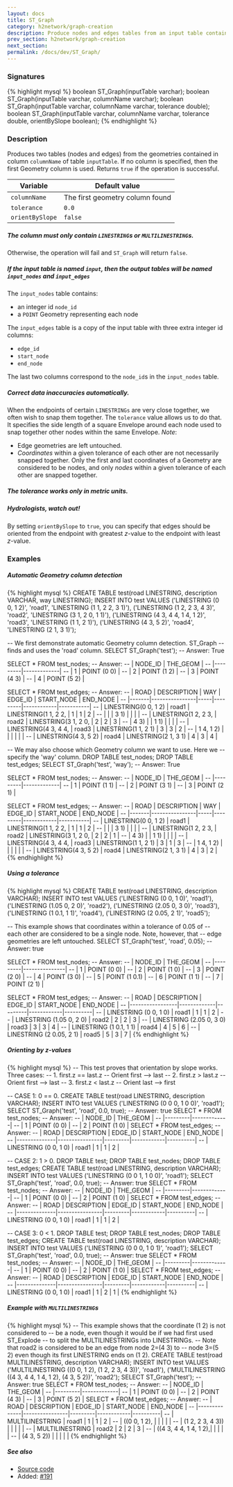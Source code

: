 ```yaml
---
layout: docs
title: ST_Graph
category: h2network/graph-creation
description: Produce nodes and edges tables from an input table containing <code>(MULTI)LINESTRINGS</code>
prev_section: h2network/graph-creation
next_section:
permalink: /docs/dev/ST_Graph/
---
```


### Signatures

{% highlight mysql %}
boolean ST_Graph(inputTable varchar);
boolean ST_Graph(inputTable varchar, columnName varchar);
boolean ST_Graph(inputTable varchar, columnName varchar,
                 tolerance double);
boolean ST_Graph(inputTable varchar, columnName varchar,
                 tolerance double, orientBySlope boolean);
{% endhighlight %}

### Description

Produces two tables (nodes and edges) from the geometries contained in column
`columnName` of table `inputTable`. If no column is specified, then the first
Geometry column is used. Returns `true` if the operation is successful.

| Variable | Default value |
| - | - |
| `columnName` | The first geometry column found |
| `tolerance` | `0.0` |
| `orientBySlope` | `false` |

<div class="note warning">
  <h5>The column must only contain <code>LINESTRING</code>s or
  <code>MULTILINESTRING</code>s.</h5>
  <p>Otherwise, the operation will fail and <code>ST_Graph</code> will return
  <code>false</code>.</p>
</div>

<div class="note info">
  <h5>If the input table is named <code>input</code>, then the output tables
  will be named <code>input_nodes</code> and <code>input_edges</code></h5>
  <p>The <code>input_nodes</code> table contains:</p>
  <ul>
  <li>an integer id <code>node_id</code></li>
  <li>a <code>POINT</code> Geometry representing each node</li>
  </ul>
  <p>The <code>input_edges</code> table is a copy of the input table with three
  extra integer id columns:</p>
  <ul>
  <li><code>edge_id</code></li>
  <li><code>start_node</code></li>
  <li><code>end_node</code></li>
  </ul>
  <p>The last two columns correspond to the <code>node_id</code>s in the
  <code>input_nodes</code> table.</p>
</div>

<div class="note">
  <h5>Correct data inaccuracies automatically.</h5>
  <p>When the endpoints of certain <code>LINESTRINGs</code> are very close together, we
  often wish to snap them together. The <code>tolerance</code> value allows us to do that.
  It specifies the side length of a square Envelope around each node used to
  snap together other nodes within the same Envelope. <i>Note</i>:
  <ul>
  <li>Edge geometries are left untouched.</li>
  <li> <i>Coordinates</i> within a given tolerance of each other are not
  necessarily snapped together. Only the first and last coordinates of a
  Geometry are considered to be nodes, and only <i>nodes</i> within a given
  tolerance of each other are snapped together.</li>
  </ul>
  </p>
</div>

<div class="note warning">
  <h5>The tolerance works only in metric units.</h5>
</div>

<div class="note">
  <h5>Hydrologists, watch out!</h5>
  <p>By setting <code>orientBySlope</code> to <code>true</code>, you can
  specify that edges should be oriented from the endpoint with greatest
  <i>z</i>-value to the endpoint with least <i>z</i>-value.</p>
</div>

### Examples

##### Automatic Geometry column detection

{% highlight mysql %}
CREATE TABLE test(road LINESTRING, description VARCHAR,
                  way LINESTRING);
INSERT INTO test VALUES
('LINESTRING (0 0, 1 2)', 'road1', 'LINESTRING (1 1, 2 2, 3 1)'),
('LINESTRING (1 2, 2 3, 4 3)', 'road2', 'LINESTRING (3 1, 2 0, 1 1)'),
('LINESTRING (4 3, 4 4, 1 4, 1 2)', 'road3', 'LINESTRING (1 1, 2 1)'),
('LINESTRING (4 3, 5 2)', 'road4', 'LINESTRING (2 1, 3 1)');

-- We first demonstrate automatic Geometry column detection. ST_Graph
-- finds and uses the 'road' column.
SELECT ST_Graph('test');
-- Answer: True

SELECT * FROM test_nodes;
-- Answer:
--     | NODE_ID |   THE_GEOM  |
--     |---------|-------------|
--     |    1    | POINT (0 0) |
--     |    2    | POINT (1 2) |
--     |    3    | POINT (4 3) |
--     |    4    | POINT (5 2) |

SELECT * FROM test_edges;
-- Answer:
-- | ROAD  |  DESCRIPTION   | WAY | EDGE_ID | START_NODE | END_NODE  |
-- |-------|----------------|-----|---------|------------|-----------|
-- | LINESTRING(0 0, 1 2) | road1 | LINESTRING(1 1, 2 2, | 1 | 1 | 2 |
-- |                      |       |            3 1)      |   |   |   |
-- | LINESTRING(1 2, 2 3, | road2 | LINESTRING(3 1, 2 0, | 2 | 2 | 3 |
-- |            4 3)      |       |            1 1)      |   |   |   |
-- | LINESTRING(4 3, 4 4, | road3 | LINESTRING(1 1, 2 1) | 3 | 3 | 2 |
-- |            1 4, 1 2) |       |                      |   |   |   |
-- | LINESTRING(4 3, 5 2) | road4 | LINESTRING(2 1, 3 1) | 4 | 3 | 4 |

-- We may also choose which Geometry column we want to use. Here we
-- specify the 'way' column.
DROP TABLE test_nodes;
DROP TABLE test_edges;
SELECT ST_Graph('test', 'way');
-- Answer: True

SELECT * FROM test_nodes;
-- Answer:
--     | NODE_ID |   THE_GEOM  |
--     |---------|-------------|
--     |    1    | POINT (1 1) |
--     |    2    | POINT (3 1) |
--     |    3    | POINT (2 1) |

SELECT * FROM test_edges;
-- Answer: 
-- | ROAD  |  DESCRIPTION   | WAY | EDGE_ID | START_NODE | END_NODE  |
-- |-------|----------------|-----|---------|------------|-----------|
-- | LINESTRING(0 0, 1 2) | road1 | LINESTRING(1 1, 2 2, | 1 | 1 | 2 |
-- |                      |       |            3 1)      |   |   |   |
-- | LINESTRING(1 2, 2 3, | road2 | LINESTRING(3 1, 2 0, | 2 | 2 | 1 |
-- |            4 3)      |       |            1 1)      |   |   |   |
-- | LINESTRING(4 3, 4 4, | road3 | LINESTRING(1 1, 2 1) | 3 | 1 | 3 |
-- |            1 4, 1 2) |       |                      |   |   |   |
-- | LINESTRING(4 3, 5 2) | road4 | LINESTRING(2 1, 3 1) | 4 | 3 | 2 |
{% endhighlight %}

##### Using a tolerance

{% highlight mysql %}
CREATE TABLE test(road LINESTRING, description VARCHAR);
INSERT INTO test VALUES ('LINESTRING (0 0, 1 0)', 'road1'),
                        ('LINESTRING (1.05 0, 2 0)', 'road2'),
                        ('LINESTRING (2.05 0, 3 0)', 'road3'),
                        ('LINESTRING (1 0.1, 1 1)', 'road4'),
                        ('LINESTRING (2 0.05, 2 1)', 'road5');

-- This example shows that coordinates within a tolerance of 0.05 of
-- each other are considered to be a single node. Note, however, that
-- edge geometries are left untouched.
SELECT ST_Graph('test', 'road', 0.05);
-- Answer: true

SELECT * FROM test_nodes;
-- Answer:
--     | NODE_ID |  THE_GEOM     |
--     |---------|---------------|
--     |    1    | POINT (0 0)   |
--     |    2    | POINT (1 0)   |
--     |    3    | POINT (2 0)   |
--     |    4    | POINT (3 0)   |
--     |    5    | POINT (1 0.1) |
--     |    6    | POINT (1 1)   |
--     |    7    | POINT (2 1)   |

SELECT * FROM test_edges;
-- Answer:
-- |      ROAD       | DESCRIPTION | EDGE_ID | START_NODE | END_NODE |
-- |-----------------|-------------|---------|------------|----------|
-- | LINESTRING (0 0, 1 0)    | road1 | 1 | 1 | 2 |
-- | LINESTRING (1.05 0, 2 0) | road2 | 2 | 2 | 3 |
-- | LINESTRING (2.05 0, 3 0) | road3 | 3 | 3 | 4 |
-- | LINESTRING (1 0.1, 1 1)  | road4 | 4 | 5 | 6 |
-- | LINESTRING (2 0.05, 2 1) | road5 | 5 | 3 | 7 |
{% endhighlight %}

##### Orienting by z-values

{% highlight mysql %}
-- This test proves that orientation by slope works. Three cases:
--     1. first.z == last.z -- Orient first --> last
--     2. first.z > last.z -- Orient first --> last
--     3. first.z < last.z -- Orient last --> first

-- CASE 1: 0 == 0.
CREATE TABLE test(road LINESTRING, description VARCHAR);
INSERT INTO test VALUES ('LINESTRING (0 0 0, 1 0 0)', 'road1');
SELECT ST_Graph('test', 'road', 0.0, true);
-- Answer: true
SELECT * FROM test_nodes;
-- Answer:
--     | NODE_ID |  THE_GEOM   |
--     |---------|-------------|
--     |    1    | POINT (0 0) |
--     |    2    | POINT (1 0) |
SELECT * FROM test_edges;
-- Answer:
-- |      ROAD    |  DESCRIPTION   | EDGE_ID | START_NODE | END_NODE |
-- |--------------|----------------|---------|------------|----------|
-- | LINESTRING (0 0, 1 0) | road1 |    1    |      1     |    2     |

-- CASE 2: 1 > 0.
DROP TABLE test;
DROP TABLE test_nodes;
DROP TABLE test_edges;
CREATE TABLE test(road LINESTRING, description VARCHAR);
INSERT INTO test VALUES ('LINESTRING (0 0 1, 1 0 0)', 'road1');
SELECT ST_Graph('test', 'road', 0.0, true);
-- Answer: true
SELECT * FROM test_nodes;
-- Answer:
--     | NODE_ID |  THE_GEOM   |
--     |---------|-------------|
--     |    1    | POINT (0 0) |
--     |    2    | POINT (1 0) |
SELECT * FROM test_edges;
-- Answer:
-- |      ROAD    |  DESCRIPTION   | EDGE_ID | START_NODE | END_NODE |
-- |--------------|----------------|---------|------------|----------|
-- | LINESTRING (0 0, 1 0) | road1 |    1    |      1     |    2     |

-- CASE 3: 0 < 1.
DROP TABLE test;
DROP TABLE test_nodes;
DROP TABLE test_edges;
CREATE TABLE test(road LINESTRING, description VARCHAR);
INSERT INTO test VALUES ('LINESTRING (0 0 0, 1 0 1)', 'road1');
SELECT ST_Graph('test', 'road', 0.0, true);
-- Answer: true
SELECT * FROM test_nodes;
-- Answer:
--     | NODE_ID |  THE_GEOM   |
--     |---------|-------------|
--     |    1    | POINT (0 0) |
--     |    2    | POINT (1 0) |
SELECT * FROM test_edges;
-- Answer:
-- |      ROAD    |  DESCRIPTION   | EDGE_ID | START_NODE | END_NODE |
-- |--------------|----------------|---------|------------|----------|
-- | LINESTRING (0 0, 1 0) | road1 |    1    |      2     |    1     |
{% endhighlight %}

##### Example with `MULTILINESTRING`s

{% highlight mysql %}
-- This example shows that the coordinate (1 2) is not considered to
-- be a node, even though it would be if we had first used ST_Explode
-- to split the MULTILINESTRINGs into LINESTRINGs.
-- Note that road2 is considered to be an edge from node 2=(4 3) to
-- node 3=(5 2) even though its first LINESTRING ends on (1 2).
CREATE TABLE test(road MULTILINESTRING, description VARCHAR);
INSERT INTO test VALUES
    ('MULTILINESTRING ((0 0, 1 2), (1 2, 2 3, 4 3))', 'road1'),
    ('MULTILINESTRING ((4 3, 4 4, 1 4, 1 2), (4 3, 5 2))', 'road2');
SELECT ST_Graph('test');
-- Answer: true
SELECT * FROM test_nodes;
-- Answer:
--     | NODE_ID |  THE_GEOM   |
--     |---------|-------------|
--     |    1    | POINT (0 0) |
--     |    2    | POINT (4 3) |
--     |    3    | POINT (5 2) |
SELECT * FROM test_edges;
-- Answer:
-- |      ROAD    |  DESCRIPTION   | EDGE_ID | START_NODE | END_NODE |
-- |--------------|----------------|---------|------------|----------|
-- | MULTILINESTRING       | road1 |    1    |     1      |    2     |
-- | ((0 0, 1 2),          |       |         |            |          |
-- |  (1 2, 2 3, 4 3))     |       |         |            |          |
-- | MULTILINESTRING       | road2 |    2    |     2      |    3     |
-- | ((4 3, 4 4, 1 4, 1 2),|       |         |            |          |
-- |  (4 3, 5 2))          |       |         |            |          |
{% endhighlight %}

##### See also

* <a href="https://github.com/irstv/H2GIS/blob/master/h2network/src/main/java/org/h2gis/network/graph_creator/ST_Graph.java" target="_blank">Source code</a>
* Added: <a href="https://github.com/irstv/H2GIS/pull/191" target="_blank">#191</a>
